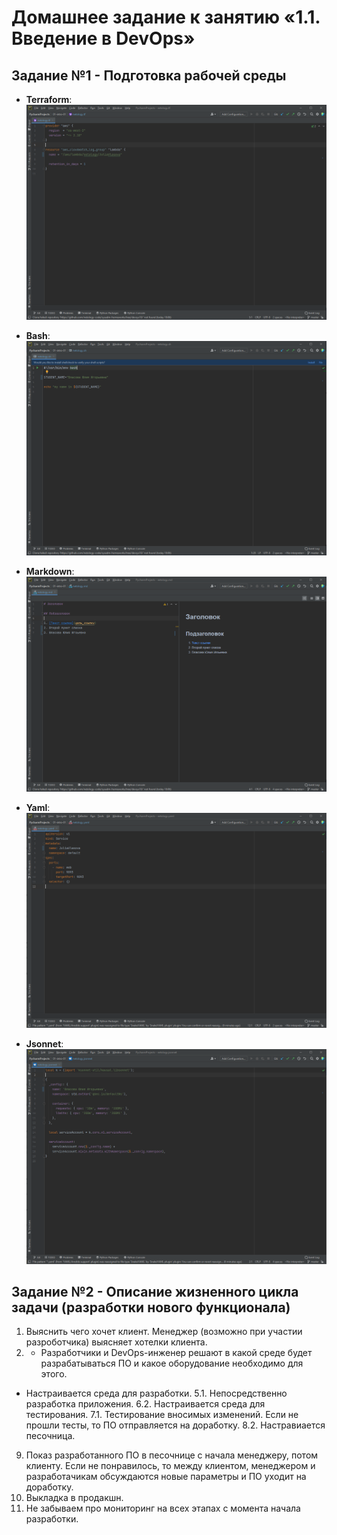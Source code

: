 # Домашнее задание к занятию «1.1. Введение в DevOps»

## Задание №1 - Подготовка рабочей среды

- **Terraform**: ![Терраформ](terraform.png)

- **Bash**: ![bahs](bash.png)

- **Markdown**: ![markdown](markdown.png)

- **Yaml**: ![Yaml](yaml.png)

- **Jsonnet**: ![Jsonnet](jsonnet.png)

## Задание №2 - Описание жизненного цикла задачи (разработки нового функционала)

1. Выяснить чего хочет клиент. Менеджер (возможно при участии разроботчика) выясняет хотелки клиента.
2.  * Разработчики и DevOps-инженер решают в какой среде будет разрабатываться ПО и какое оборудование необходимо для этого. 
* Настраивается среда для разработки.
5.1. Непосредственно разработка приложения.
6.2. Настраивается среда для тестирования.
7.1. Тестирование вносимых изменений. Если не прошли тесты, то ПО отправляется на доработку.
8.2. Настравиается песочница.
9. Показ разработанного ПО в песочнице с начала менеджеру, потом клиенту. Если не понравилось, то между клиентом, менеджером и разработачикам обсуждаются новые параметры и ПО уходит на доработку.
10. Выкладка в продакшн.
11. Не забываем про мониторинг на всех этапах с момента начала разработки.
